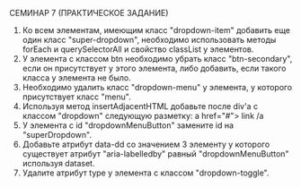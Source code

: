 СЕМИНАР 7 (ПРАКТИЧЕСКОЕ ЗАДАНИЕ)

1. Ко всем элементам, имеющим класс "dropdown-item" добавить еще один класс
    "super-dropdown", необходимо использовать методы forEach и querySelectorAll и
    свойство classList у элементов.
2. У элемента с классом btn необходимо убрать класс "btn-secondary", если он
присутствует у этого элемента, либо добавить, если такого класса у элемента
не было.
3. Необходимо удалить класс "dropdown-menu" у элемента, у которого
  присутствует класс "menu".
4. Используя метод insertAdjacentHTML добавьте после div'a с классом
"dropdown" следующую разметку: a href="#"> link  /a
5. У элемента с id "dropdownMenuButton" замените id на "superDropdown".
6. Добавьте атрибут data-dd со значением 3 элементу у которого существует
атрибут "aria-labelledby" равный "dropdownMenuButton" используя dataset.
7. Удалите атрибут type у элемента с классом "dropdown-toggle".
